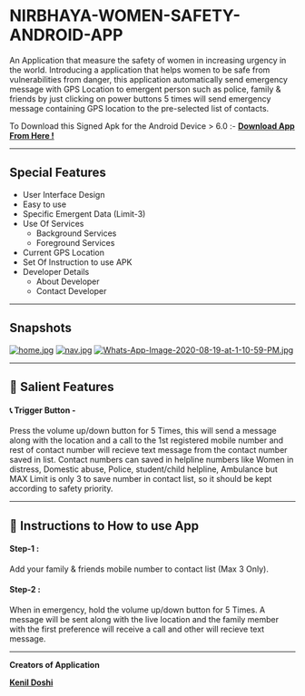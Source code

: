 # NIRBHAYA-WOMEN-SAFETY-ANDROID-APP
An Application that measure the safety of women in increasing urgency in the world. Introducing a application that helps women to be safe from vulnerabilities from danger, this application automatically send emergency message with GPS Location to emergent person such as police, family &amp; friends by just clicking on power buttons 5 times will send emergency message containing GPS location to the pre-selected list of contacts.

To Download this Signed Apk for the Android Device > 6.0 :- [**Download App From Here !**](https://github.com/thesmartyking/NIRBHAYA-WOMEN-SAFETY-ANDROID-APP/raw/master/Nirbhaya-WMS%20App.apk)

---

## Special Features

- User Interface Design
- Easy to use
- Specific Emergent Data (Limit-3)
- Use Of Services
  - Background Services
  - Foreground Services
- Current GPS Location
- Set Of Instruction to use APK
- Developer Details
  - About Developer
  - Contact Developer 
    
---

## Snapshots 

[![home.jpg](https://i.postimg.cc/668h5s08/home.jpg)](https://postimg.cc/MX8BdFgw)  [![nav.jpg](https://i.postimg.cc/K8Pkvfwk/nav.jpg)](https://postimg.cc/0zN2VY8P)   [![Whats-App-Image-2020-08-19-at-1-10-59-PM.jpg](https://i.postimg.cc/Qd15Kh9M/Whats-App-Image-2020-08-19-at-1-10-59-PM.jpg)](https://postimg.cc/Js7t9wQw)  <!-- [![about.jpg](https://i.postimg.cc/6pJ4Xgjx/about.jpg)](https://postimg.cc/crhL79GF)  [![Whats-App-Image-2020-08-19-at-1-11-39-PM.jpg](https://i.postimg.cc/1tPK34vP/Whats-App-Image-2020-08-19-at-1-11-39-PM.jpg)](https://postimg.cc/mcX9dZx6)-->

---
## :iphone: Salient Features

#### :telephone_receiver: Trigger Button -
Press the volume up/down button for 5 Times, this will send a message along with the location and a call to the 1st registered mobile number and rest of contact number will recieve text message from the contact number saved in list. Contact numbers can saved in helpline numbers like Women in distress, Domestic abuse, Police, student/child helpline, Ambulance but MAX Limit is only 3 to save number in contact list, so it should be kept according to safety priority.

---
## :calling: Instructions to How to use App
#### Step-1 :
Add your family & friends mobile number to contact list (Max 3 Only).
#### Step-2 :
When in emergency, hold the volume up/down button for 5 Times. A message will be sent along with the live location and the family member with the first preference will receive a call and other will recieve text message.

---

**Creators of Application**

<!--1. -->
[**Kenil Doshi**](https://github.com/thesmartyking)
<!--2. [**Nemish Zalavadiya**](https://github.com/nemishzalavadiya)-->
